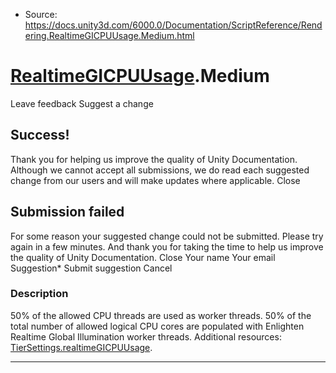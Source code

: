 * Source: https://docs.unity3d.com/6000.0/Documentation/ScriptReference/Rendering.RealtimeGICPUUsage.Medium.html

#  [RealtimeGICPUUsage](https://docs.unity3d.com/6000.0/Documentation/ScriptReference/Rendering.RealtimeGICPUUsage.html).Medium
Leave feedback
Suggest a change
## Success!
Thank you for helping us improve the quality of Unity Documentation. Although we cannot accept all submissions, we do read each suggested change from our users and will make updates where applicable.
Close
## Submission failed
For some reason your suggested change could not be submitted. Please <a>try again</a> in a few minutes. And thank you for taking the time to help us improve the quality of Unity Documentation.
Close
Your name Your email Suggestion* Submit suggestion
Cancel
### Description
50% of the allowed CPU threads are used as worker threads.
50% of the total number of allowed logical CPU cores are populated with Enlighten Realtime Global Illumination worker threads. Additional resources: [TierSettings.realtimeGICPUUsage](https://docs.unity3d.com/6000.0/Documentation/ScriptReference/Rendering.TierSettings-realtimeGICPUUsage.html).
* * *
